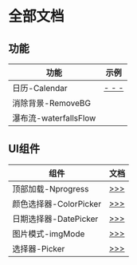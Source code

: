# 全部文档

## 功能
功能 | 示例
---  | ---
日历-Calendar | [ - - - ](docs/calendar.md)
消除背景-RemoveBG |
瀑布流-waterfallsFlow|

## UI组件
组件 | 文档
--- | ---
顶部加载-Nprogress | [ >>> ](docs/nprogress.md)
颜色选择器-ColorPicker | [ >>> ](docs/colorPicker.md)
日期选择器-DatePicker | [ >>> ](docs/datePicker.md)
图片模式-imgMode | [ >>> ](docs/imgMode.md)
选择器-Picker    | [ >>> ](docs/picker.md)



<!-- - **nprogress 加载进度条**： https://developers.weixin.qq.com/s/WMGBlvmi7xmd

- **ColorPicker 颜色拾色器**：  https://developers.weixin.qq.com/s/39BYGumI7Emf

- **calendar 日历(含农历)**： https://developers.weixin.qq.com/s/t9CFaumI7tmx -->
